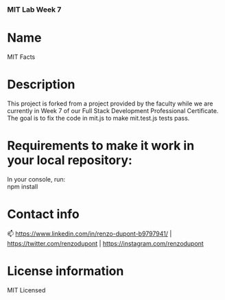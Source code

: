 ### MIT Lab Week 7

# Name

MIT Facts

# Description

This project is forked from a project provided by the faculty while we are currently in Week 7 of our Full Stack Development Professional Certificate. The goal is to fix the code in mit.js to make mit.test.js tests pass.

# Requirements to make it work in your local repository:

In your console, run: <br/>
npm install

# Contact info

📫 https://www.linkedin.com/in/renzo-dupont-b9797941/ | https://twitter.com/renzodupont | https://instagram.com/renzodupont

# License information

MIT Licensed